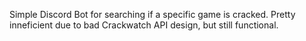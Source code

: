 Simple Discord Bot for searching if a specific game is cracked. Pretty inneficient due to bad Crackwatch API design, but still functional.
